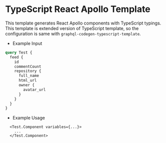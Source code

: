 # TypeScript React Apollo Template

This template generates React Apollo components with TypeScript typings.
This template is extended version of TypeScript template, so the configuration is same with `graphql-codegen-typescript-template`.

- Example Input

```graphql
query Test {
  feed {
    id
    commentCount
    repository {
      full_name
      html_url
      owner {
        avatar_url
      }
    }
  }
}
```

- Example Usage

```tsx
  <Test.Component variables={...}>
    ...
  </Test.Component>
```
